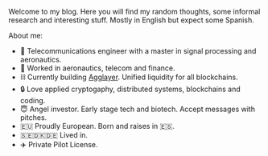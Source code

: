 Welcome to my blog. Here you will find my random thoughts, some informal research and interesting stuff. Mostly in English but expect some Spanish.

About me:
* 📡 Telecommunications engineer with a master in signal processing and aeronautics.
* 💼 Worked in aeronautics, telecom and finance.
* ⛓️ Currently building [Agglayer](https://www.agglayer.dev/). Unified liquidity for all blockchains.
* 🔒 Love applied cryptogaphy, distributed systems, blockchains and coding.
* 😇 Angel investor. Early stage tech and biotech. Accept messages with pitches.
* 🇪🇺 Proudly European. Born and raises in 🇪🇸.
* 🇸🇪🇩🇰🇩🇪 Lived in.
* ✈️ Private Pilot License.
